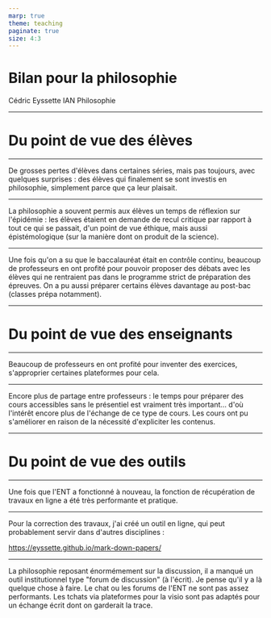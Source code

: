 ```yaml
---
marp: true
theme: teaching
paginate: true
size: 4:3
---
```

<!-- _class: titre -->

# Bilan pour la philosophie
Cédric Eyssette
IAN Philosophie

---
<!-- _class: partie -->
# Du point de vue des élèves

---

De grosses pertes d'élèves dans certaines séries, mais pas toujours, avec quelques surprises : des élèves qui finalement se sont investis en philosophie, simplement parce que ça leur plaisait.

---
La philosophie a souvent permis aux élèves un temps de réflexion sur l'épidémie : les élèves étaient en demande de recul critique par rapport à tout ce qui se passait, d'un point de vue éthique, mais aussi épistémologique (sur la manière dont on produit de la science).

---
Une fois qu'on a su que le baccalauréat était en contrôle continu, beaucoup de professeurs en ont profité pour pouvoir proposer des débats avec les élèves qui ne rentraient pas dans le programme strict de préparation des épreuves. On a pu aussi préparer certains élèves davantage au post-bac (classes prépa notamment).

---
<!-- _class: partie -->
# Du point de vue des enseignants

---
Beaucoup de professeurs en ont profité pour inventer des exercices, s'approprier certaines plateformes pour cela.


---
Encore plus de partage entre professeurs : le temps pour préparer des cours accessibles sans le présentiel est vraiment très important… d'où l'intérêt encore plus de l'échange de ce type de cours. Les cours ont pu s'améliorer en raison de la nécessité d'expliciter les contenus.


---
<!-- _class: partie -->
# Du point de vue des outils

---

Une fois que l'ENT a fonctionné à nouveau, la fonction de récupération de travaux en ligne a été très performante et pratique.

---

Pour la correction des travaux, j'ai créé un outil en ligne, qui peut probablement servir dans d'autres disciplines :

https://eyssette.github.io/mark-down-papers/


---
La philosophie reposant énormémement sur la discussion, il a manqué un outil institutionnel type "forum de discussion" (à l'écrit). Je pense qu'il y a là quelque chose à faire. Le chat ou les forums de l'ENT ne sont pas assez performants. Les tchats via plateformes pour la visio sont pas adaptés pour un échange écrit dont on garderait la trace. 

